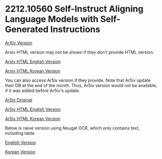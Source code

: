 # 2212.10560 Self-Instruct Aligning Language Models with Self-Generated Instructions

[ArXiv Version](https://arxiv.org/abs/2212.10560)

Arxiv HTML version may not be shown if they don't provide HTML version.

[Arxiv HTML English Version](https://raw.githack.com/kh-kim/arxiv-translator/master/papers/2212.10560/paper.raw.en.html)

[Arxiv HTML Korean Version](https://raw.githack.com/kh-kim/arxiv-translator/master/papers/2212.10560/paper.raw.ko.html)

You can also access Ar5iv version if they provide.
Note that Ar5iv update their DB at the end of the month.
Thus, Ar5iv version would not be available, if it was added before Ar5iv's update.

[Ar5iv Original](https://ar5iv.org/abs/2212.10560)

[Ar5iv HTML English Version](https://raw.githack.com/kh-kim/arxiv-translator/master/papers/2212.10560/paper.ar5iv.en.html)

[Ar5iv HTML Korean Version](https://raw.githack.com/kh-kim/arxiv-translator/master/papers/2212.10560/paper.ar5iv.ko.html)

Below is naive version using Nougat OCR, which only contains text, including table.

[English Version](https://raw.githack.com/kh-kim/arxiv-translator/master/papers/2212.10560/paper.en.html)

[Korean Version](https://raw.githack.com/kh-kim/arxiv-translator/master/papers/2212.10560/paper.ko.html)